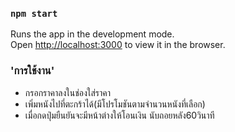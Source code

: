 ### `npm start`

Runs the app in the development mode.\
Open [http://localhost:3000](http://localhost:3000) to view it in the browser.

### 'การใช้งาน'

- กรอกราคาลงในช่องใส่ราคา
- เพิ่มหนังไปที่ตะกร้าได้(มีโปรโมชันตามจำนวนหนังที่เลือก)
- เมื่อกดปุ่มยืนยันจะมีหน้าต่างให้โอนเงิน นับถอยหลัง60วินาที
